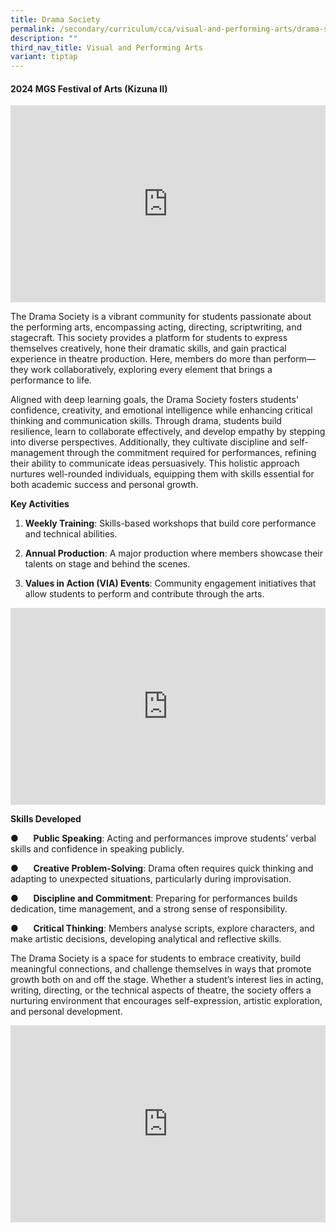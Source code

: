 ```yaml
---
title: Drama Society
permalink: /secondary/curriculum/cca/visual-and-performing-arts/drama-society/
description: ""
third_nav_title: Visual and Performing Arts
variant: tiptap
---
```

<h4><strong>2024 MGS Festival of Arts (Kizuna II)</strong></h4>
<div class="iframe-wrapper">
<iframe height="315" width="100%" allowfullscreen="true" frameborder="0" src="https://docs.google.com/presentation/d/e/2PACX-1vRgmqEx8puCswB4OVG5wWXnHlsT0SjgDK3cf8Z2v3dP8ohg2RsTp518h1B-HigrdPxSYR6v76s5LAnl/embed?start=false&amp;loop=false&amp;delayms=3000"></iframe>
</div>
<p>The Drama Society is a vibrant community for students passionate about
the performing arts, encompassing acting, directing, scriptwriting, and
stagecraft. This society provides a platform for students to express themselves
creatively, hone their dramatic skills, and gain practical experience in
theatre production. Here, members do more than perform—they work collaboratively,
exploring every element that brings a performance to life.</p>
<p>Aligned with deep learning goals, the Drama Society fosters students'
confidence, creativity, and emotional intelligence while enhancing critical
thinking and communication skills. Through drama, students build resilience,
learn to collaborate effectively, and develop empathy by stepping into
diverse perspectives. Additionally, they cultivate discipline and self-management
through the commitment required for performances, refining their ability
to communicate ideas persuasively. This holistic approach nurtures well-rounded
individuals, equipping them with skills essential for both academic success
and personal growth.</p>
<p><strong>Key Activities</strong>
</p>
<ol data-tight="true" class="tight">
<li>
<p><strong>Weekly Training</strong>: Skills-based workshops that build core
performance and technical abilities.</p>
</li>
<li>
<p><strong>Annual Production</strong>: A major production where members showcase
their talents on stage and behind the scenes.</p>
</li>
<li>
<p><strong>Values in Action (VIA) Events</strong>: Community engagement initiatives
that allow students to perform and contribute through the arts.</p>
</li>
</ol>
<div class="iframe-wrapper">
<iframe height="315" width="100%" allowfullscreen="true" frameborder="0" src="https://www.youtube.com/embed/F_Q-pdx1J_0?si=TuzQOnogM5XNXwyi"></iframe>
</div>
<p><strong>Skills Developed</strong>
</p>
<p>●&nbsp;&nbsp;&nbsp;&nbsp;&nbsp; <strong>Public Speaking</strong>: Acting
and performances improve students’ verbal skills and confidence in speaking
publicly.</p>
<p>●&nbsp;&nbsp;&nbsp;&nbsp;&nbsp; <strong>Creative Problem-Solving</strong>:
Drama often requires quick thinking and adapting to unexpected situations,
particularly during improvisation.</p>
<p>●&nbsp;&nbsp;&nbsp;&nbsp;&nbsp; <strong>Discipline and Commitment</strong>:
Preparing for performances builds dedication, time management, and a strong
sense of responsibility.</p>
<p>●&nbsp;&nbsp;&nbsp;&nbsp;&nbsp; <strong>Critical Thinking</strong>: Members
analyse scripts, explore characters, and make artistic decisions, developing
analytical and reflective skills.</p>
<p>The Drama Society is a space for students to embrace creativity, build
meaningful connections, and challenge themselves in ways that promote growth
both on and off the stage. Whether a student’s interest lies in acting,
writing, directing, or the technical aspects of theatre, the society offers
a nurturing environment that encourages self-expression, artistic exploration,
and personal development.</p>
<div class="iframe-wrapper">
<iframe height="315" width="100%" allowfullscreen="true" frameborder="0" src="https://docs.google.com/presentation/d/e/2PACX-1vRDI0qneK8ujs1OQ_X2zXRetPBBsQc6jzW_IxVEAYGUudAR_OGpJ6hjYJ7fYU-90k0btDSBJmkhe5Gu/embed?start=false&amp;loop=false&amp;delayms=3000"></iframe>
</div>
<p></p>
<p></p>